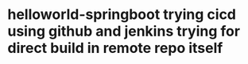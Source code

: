 # helloworld-springboot trying cicd using github and jenkins trying for direct build in remote repo itself
